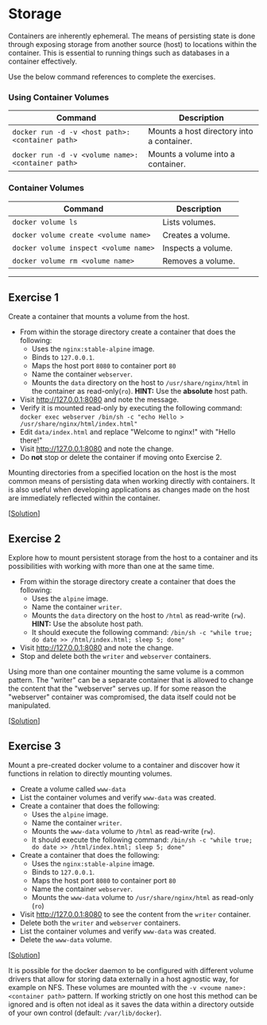 # Storage

Containers are inherently ephemeral. The means of persisting state is done
through exposing storage from another source (host) to locations within the
container. This is essential to running things such as databases in a container
effectively.

Use the below command references to complete the exercises.

### Using Container Volumes

| Command                                           | Description                               |
|---------------------------------------------------|-------------------------------------------|
| `docker run -d -v <host path>:<container path>`   | Mounts a host directory into a container. |
| `docker run -d -v <volume name>:<container path>` | Mounts a volume into a container.         |

### Container Volumes

| Command                               | Description        |
|---------------------------------------|--------------------|
| `docker volume ls`                    | Lists volumes.     |
| `docker volume create <volume name>`  | Creates a volume.  |
| `docker volume inspect <volume name>` | Inspects a volume. |
| `docker volume rm <volume name>`      | Removes a volume.  |


---

## Exercise 1

Create a container that mounts a volume from the host.

- From within the storage directory create a container that does the following:
  - Uses the `nginx:stable-alpine` image.
  - Binds to `127.0.0.1`.
  - Maps the host port `8080` to container port `80`
  - Name the container `webserver`.
  - Mounts the `data` directory on the host to `/usr/share/nginx/html` in the
    container as read-only(`ro`). **HINT:** Use the **absolute** host path.
- Visit http://127.0.0.1:8080 and note the message.
- Verify it is mounted read-only by executing the following command:
  `docker exec webserver /bin/sh -c "echo Hello > /usr/share/nginx/html/index.html"`
- Edit `data/index.html` and replace "Welcome to nginx!" with "Hello there!"
- Visit http://127.0.0.1:8080 and note the change.
- Do **not** stop or delete the container if moving onto Exercise 2.

Mounting directories from a specified location on the host is the most common
means of persisting data when working directly with containers. It is also
useful when developing applications as changes made on the host are immediately
reflected within the container.

[[Solution](./solutions.md#exercise-1)]

## Exercise 2

Explore how to mount persistent storage from the host to a container and its
possibilities with working with more than one at the same time.

- From within the storage directory create a container that does the following:
  - Uses the `alpine` image.
  - Name the container `writer`.
  - Mounts the `data` directory on the host to `/html` as read-write (`rw`).
    **HINT:** Use the absolute host path.
  - It should execute the following command:
    `/bin/sh -c "while true; do date >> /html/index.html; sleep 5; done"`
- Visit http://127.0.0.1:8080 and note the change.
- Stop and delete both the `writer` and `webserver` containers.

Using more than one container mounting the same volume is a common pattern.
The "writer" can be a separate container that is allowed to change the content
that the "webserver" serves up. If for some reason the "webserver" container
was compromised, the data itself could not be manipulated.

[[Solution](./solutions.md#exercise-2)]

## Exercise 3

Mount a pre-created docker volume to a container and discover how it functions
in relation to directly mounting volumes.

- Create a volume called `www-data`
- List the container volumes and verify `www-data` was created.
- Create a container that does the following:
  - Uses the `alpine` image.
  - Name the container `writer`.
  - Mounts the `www-data` volume to `/html` as read-write (`rw`).
  - It should execute the following command:
    `/bin/sh -c "while true; do date >> /html/index.html; sleep 5; done"`
- Create a container that does the following:
  - Uses the `nginx:stable-alpine` image.
  - Binds to `127.0.0.1`.
  - Maps the host port `8080` to container port `80`
  - Name the container `webserver`.
  - Mounts the `www-data` volume to `/usr/share/nginx/html` as read-only (`ro`)
- Visit http://127.0.0.1:8080 to see the content from the `writer` container.
- Delete both the `writer` and `webserver` containers.
- List the container volumes and verify `www-data` was created.
- Delete the `www-data` volume.

[[Solution](./solutions.md#exercise-3)]

It is possible for the docker daemon to be configured with different volume
drivers that allow for storing data externally in a host agnostic way, for
example on NFS. These volumes are mounted with the
`-v <voume name>:<container path>` pattern. If working strictly on one host this
method can be ignored and is often not ideal as it saves the data within a
directory outside of your own control (default: `/var/lib/docker`).
